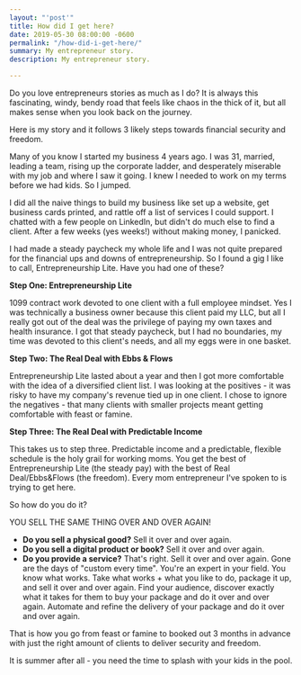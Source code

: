 ```yaml
---
layout: "'post'"
title: How did I get here?
date: 2019-05-30 08:00:00 -0600
permalink: "/how-did-i-get-here/"
summary: My entrepreneur story.
description: My entrepreneur story.

---
```

Do you love entrepreneurs stories as much as I do? It is always this fascinating, windy, bendy road that feels like chaos in the thick of it, but all makes sense when you look back on the journey.

Here is my story and it follows 3 likely steps towards financial security and freedom.

Many of you know I started my business 4 years ago. I was 31, married, leading a team, rising up the corporate ladder, and desperately miserable with my job and where I saw it going. I knew I needed to work on my terms before we had kids. So I jumped.

I did all the naive things to build my business like set up a website, get business cards printed, and rattle off a list of services I could support. I chatted with a few people on LinkedIn, but didn't do much else to find a client. After a few weeks (yes weeks!) without making money, I panicked.

I had made a steady paycheck my whole life and I was not quite prepared for the financial ups and downs of entrepreneurship. So I found a gig I like to call, Entrepreneurship Lite. Have you had one of these?

**Step One: Entrepreneurship Lite**

1099 contract work devoted to one client with a full employee mindset. Yes I was technically a business owner because this client paid my LLC, but all I really got out of the deal was the privilege of paying my own taxes and health insurance. I got that steady paycheck, but I had no boundaries, my time was devoted to this client's needs, and all my eggs were in one basket.

**Step Two: The Real Deal with Ebbs & Flows**

Entrepreneurship Lite lasted about a year and then I got more comfortable with the idea of a diversified client list. I was looking at the positives - it was risky to have my company's revenue tied up in one client. I chose to ignore the negatives - that many clients with smaller projects meant getting comfortable with feast or famine.

**Step Three: The Real Deal with Predictable Income**

This takes us to step three. Predictable income and a predictable, flexible schedule is the holy grail for working moms. You get the best of Entrepreneurship Lite (the steady pay) with the best of Real Deal/Ebbs&Flows (the freedom). Every mom entrepreneur I've spoken to is trying to get here.

So how do you do it?

YOU SELL THE SAME THING OVER AND OVER AGAIN!

* **Do you sell a physical good?** Sell it over and over again.
* **Do you sell a digital product or book?** Sell it over and over again.
* **Do you provide a service?** That's right. Sell it over and over again. Gone are the days of "custom every time". You're an expert in your field. You know what works. Take what works + what you like to do, package it up, and sell it over and over again. Find your audience, discover exactly what it takes for them to buy your package and do it over and over again. Automate and refine the delivery of your package and do it over and over again.

That is how you go from feast or famine to booked out 3 months in advance with just the right amount of clients to deliver security and freedom.

It is summer after all - you need the time to splash with your kids in the pool.